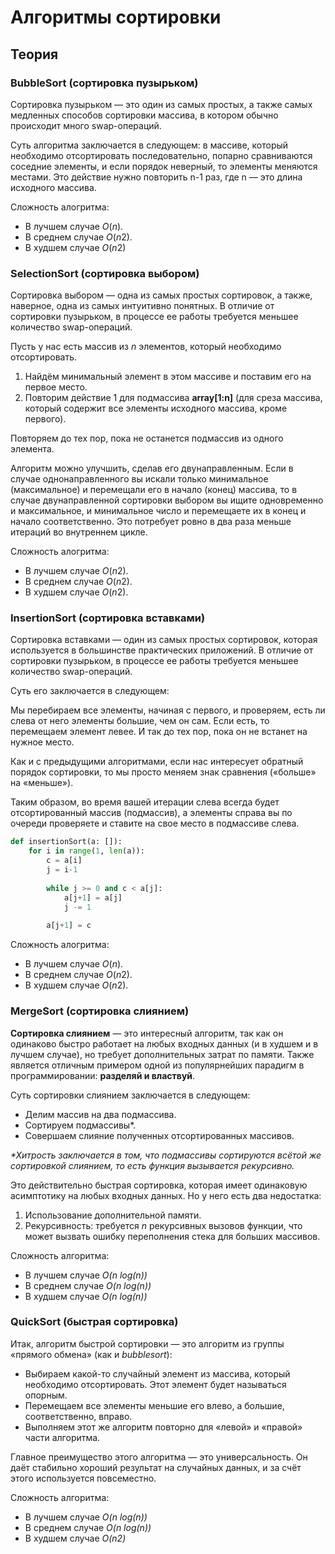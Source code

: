 # Алгоритмы сортировки
## Теория
### BubbleSort (сортировка пузырьком)
Сортировка пузырьком — это один из самых простых, а также самых медленных способов сортировки массива, в котором 
обычно происходит много swap-операций.

Суть алгоритма заключается в следующем: в массиве, который необходимо отсортировать последовательно, попарно 
сравниваются соседние элементы, и если порядок неверный, то элементы меняются местами. Это действие нужно повторить
n-1 раз, где n — это длина исходного массива.

Сложность алогритма:
- В лучшем случае *O*(*n*).
- В среднем случае *O*(*n*2).
- В худшем случае *O*(*n*2)

### SelectionSort (сортировка выбором)
Сортировка выбором — одна из самых простых сортировок, а также, наверное, одна из самых интуитивно понятных. 
В отличие от сортировки пузырьком, в процессе ее работы требуется меньшее количество swap-операций.

Пусть у нас есть массив из *n* элементов, который необходимо отсортировать.

1. Найдём минимальный элемент в этом массиве и поставим его на первое место.
2. Повторим действие 1 для подмассива **array\[1:n\]** (для среза массива, который содержит все элементы 
исходного массива, кроме первого).

Повторяем до тех пор, пока не останется подмассив из одного элемента.

Алгоритм можно улучшить, сделав его двунаправленным. Если в случае однонаправленного вы искали только минимальное 
(максимальное) и перемещали его в начало (конец) массива, то в случае двунаправленной сортировки выбором вы ищите 
одновременно и максимальное, и минимальное число и перемещаете их в конец и начало соответственно. Это потребует 
ровно в два раза меньше итераций во внутреннем цикле.

Сложность алогритма:
- В лучшем случае *O*(*n*2).
- В среднем случае *O*(*n*2).
- В худшем случае *O*(*n*2).

### InsertionSort (сортировка вставками)
Сортировка вставками — один из самых простых сортировок, которая используется в большинстве практических приложений. 
В отличие от сортировки пузырьком, в процессе ее работы требуется меньшее количество swap-операций.

Суть его заключается в следующем:

Мы перебираем все элементы, начиная с первого, и проверяем, есть ли слева от него элементы большие, чем он сам. 
Если есть, то перемещаем элемент левее. И так до тех пор, пока он не встанет на нужное место.

Как и с предыдущими алгоритмами, если нас интересует обратный порядок сортировки, то мы просто меняем знак сравнения 
(«больше» на «меньше»).

Таким образом, во время вашей итерации слева всегда будет отсортированный массив (подмассив), а элементы справа 
вы по очереди проверяете и ставите на свое место в подмассиве слева.

```python
def insertionSort(a: []): 
    for i in range(1, len(a)):
        c = a[i]
        j = i-1
        
        while j >= 0 and c < a[j]:
            a[j+1] = a[j]
            j -= 1
        
        a[j+1] = c
```

Сложность алогритма:
- В лучшем случае *O*(*n*).
- В среднем случае *O*(*n*2).
- В худшем случае *O*(*n*2).

### MergeSort (сортировка слиянием)
**Сортировка слиянием** — это интересный алгоритм, так как он одинаково быстро работает на любых входных данных 
(и в худшем и в лучшем случае), но требует дополнительных затрат по памяти. Также является отличным примером одной 
из популярнейших парадигм в программировании: **разделяй и властвуй**.

Суть сортировки слиянием заключается в следующем:
- Делим массив на два подмассива.
- Сортируем подмассивы*.
- Совершаем слияние полученных отсортированных массивов.

*\*Хитрость заключается в том, что подмассивы сортируются всётой же сортировкой слиянием, то есть функция 
вызывается рекурсивно.*

Это действительно быстрая сортировка, которая имеет одинаковую асимптотику на любых входных данных. 
Но у него есть два недостатка:
1. Использование дополнительной памяти.
2. Рекурсивность: требуется *n* рекурсивных вызовов функции, что может вызвать ошибку переполнения стека для 
больших массивов.

Сложность алгоритма:
- В лучшем случае *O(n log(n))*
- В среднем случае *O(n log(n))*
- В худшем случае *O(n log(n))*

### QuickSort (быстрая сортировка)

Итак, алгоритм быстрой сортировки — это алгоритм из группы «прямого обмена» (как и *bubblesort*):
- Выбираем какой-то случайный элемент из массива, который необходимо отсортировать. Этот элемент будет 
называться опорным.
- Перемещаем все элементы меньшие его влево, а большие, соответственно, вправо.
- Выполняем этот же алгоритм повторно для «левой» и «правой» части алгоритма.

Главное преимущество этого алгоритма — это универсальность. Он даёт стабильно хороший результат на случайных данных, 
и за счёт этого используется повсеместно.

Сложность алгоритма:
- В лучшем случае *O(n log(n))*
- В среднем случае *O(n log(n))*
- В худшем случае *O(n2)*